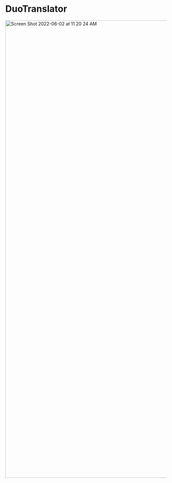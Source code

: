 # DuoTranslator

<img width="1429" alt="Screen Shot 2022-06-02 at 11 20 24 AM" src="https://user-images.githubusercontent.com/82293855/171663575-8c6e537c-297a-4820-ac15-a5c20ab4c83c.png">

